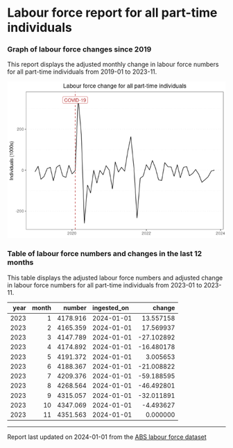 Labour force report for all part-time individuals
================

### Graph of labour force changes since 2019

This report displays the adjusted monthly change in labour force numbers
for all part-time individuals from 2019-01 to 2023-11.

![](all_part-time_report_files/figure-gfm/unnamed-chunk-2-1.png)<!-- -->

### Table of labour force numbers and changes in the last 12 months

This table displays the adjusted labour force numbers and adjusted
change in labour force numbers for all part-time individuals from
2023-01 to 2023-11.

| year | month |   number | ingested_on |     change |
|-----:|------:|---------:|:------------|-----------:|
| 2023 |     1 | 4178.916 | 2024-01-01  |  13.557158 |
| 2023 |     2 | 4165.359 | 2024-01-01  |  17.569937 |
| 2023 |     3 | 4147.789 | 2024-01-01  | -27.102892 |
| 2023 |     4 | 4174.892 | 2024-01-01  | -16.480178 |
| 2023 |     5 | 4191.372 | 2024-01-01  |   3.005653 |
| 2023 |     6 | 4188.367 | 2024-01-01  | -21.008822 |
| 2023 |     7 | 4209.376 | 2024-01-01  | -59.188595 |
| 2023 |     8 | 4268.564 | 2024-01-01  | -46.492801 |
| 2023 |     9 | 4315.057 | 2024-01-01  | -32.011891 |
| 2023 |    10 | 4347.069 | 2024-01-01  |  -4.493627 |
| 2023 |    11 | 4351.563 | 2024-01-01  |   0.000000 |

------------------------------------------------------------------------

Report last updated on 2024-01-01 from the [ABS labour force
dataset](https://www.abs.gov.au/statistics/labour/employment-and-unemployment/labour-force-australia/latest-release)
